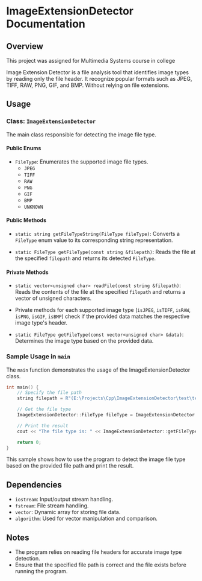 # ImageExtensionDetector Documentation

## Overview

This project was assigned for Multimedia Systems course in college

Image Extension Detector is a file analysis tool that identifies image types by reading only the file header. It recognize popular formats such as JPEG, TIFF, RAW, PNG, GIF, and BMP. Without relying on file extensions.

## Usage

### Class: `ImageExtensionDetector`

The main class responsible for detecting the image file type.

#### Public Enums

- `FileType`: Enumerates the supported image file types.
  - `JPEG`
  - `TIFF`
  - `RAW`
  - `PNG`
  - `GIF`
  - `BMP`
  - `UNKNOWN`

#### Public Methods

- `static string getFileTypeString(FileType fileType)`: Converts a `FileType` enum value to its corresponding string representation.

- `static FileType getFileType(const string &filepath)`: Reads the file at the specified `filepath` and returns its detected `FileType`.

#### Private Methods

- `static vector<unsigned char> readFile(const string &filepath)`: Reads the contents of the file at the specified `filepath` and returns a vector of unsigned characters.

- Private methods for each supported image type (`isJPEG`, `isTIFF`, `isRAW`, `isPNG`, `isGIF`, `isBMP`) check if the provided data matches the respective image type's header.

- `static FileType getFileType(const vector<unsigned char> &data)`: Determines the image type based on the provided data.

### Sample Usage in `main`

The `main` function demonstrates the usage of the ImageExtensionDetector class.

```cpp
int main() {
    // Specify the file path
    string filepath = R"(E:\Projects\Cpp\ImageExtensionDetector\test\testingFiles\tiff.tiff)";

    // Get the file type
    ImageExtensionDetector::FileType fileType = ImageExtensionDetector::getFileType(filepath);

    // Print the result
    cout << "The file type is: " << ImageExtensionDetector::getFileTypeString(fileType) << '\n';

    return 0;
}
```

This sample shows how to use the program to detect the image file type based on the provided file path and print the result.

## Dependencies

- `iostream`: Input/output stream handling.
- `fstream`: File stream handling.
- `vector`: Dynamic array for storing file data.
- `algorithm`: Used for vector manipulation and comparison.

## Notes

- The program relies on reading file headers for accurate image type detection.
- Ensure that the specified file path is correct and the file exists before running the program.

